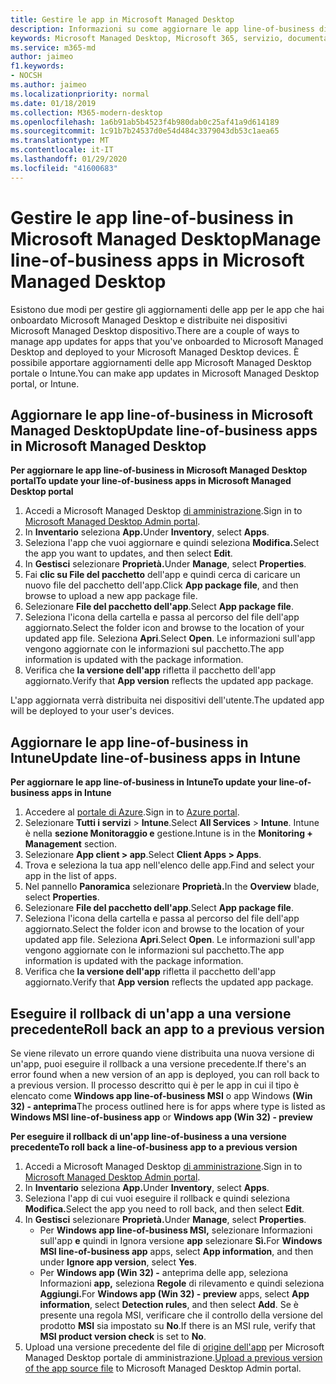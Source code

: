```yaml
---
title: Gestire le app in Microsoft Managed Desktop
description: Informazioni su come aggiornare le app line-of-business distribuite in Microsoft Managed Desktop dispositivi
keywords: Microsoft Managed Desktop, Microsoft 365, servizio, documentazione
ms.service: m365-md
author: jaimeo
f1.keywords:
- NOCSH
ms.author: jaimeo
ms.localizationpriority: normal
ms.date: 01/18/2019
ms.collection: M365-modern-desktop
ms.openlocfilehash: 1a6b91ab5b4523f4b980dab0c25af41a9d614189
ms.sourcegitcommit: 1c91b7b24537d0e54d484c3379043db53c1aea65
ms.translationtype: MT
ms.contentlocale: it-IT
ms.lasthandoff: 01/29/2020
ms.locfileid: "41600683"
---
```

# <a name="manage-line-of-business-apps-in-microsoft-managed-desktop"></a><span data-ttu-id="6a7ae-104">Gestire le app line-of-business in Microsoft Managed Desktop</span><span class="sxs-lookup"><span data-stu-id="6a7ae-104">Manage line-of-business apps in Microsoft Managed Desktop</span></span>

<!--Application management -->

<span data-ttu-id="6a7ae-105">Esistono due modi per gestire gli aggiornamenti delle app per le app che hai onboardato Microsoft Managed Desktop e distribuite nei dispositivi Microsoft Managed Desktop dispositivo.</span><span class="sxs-lookup"><span data-stu-id="6a7ae-105">There are a couple of ways to manage app updates for apps that you've onboarded to Microsoft Managed Desktop and deployed to your Microsoft Managed Desktop devices.</span></span> <span data-ttu-id="6a7ae-106">È possibile apportare aggiornamenti delle app Microsoft Managed Desktop portale o Intune.</span><span class="sxs-lookup"><span data-stu-id="6a7ae-106">You can make app updates in Microsoft Managed Desktop portal, or Intune.</span></span> 

<span id="update-app-mmd" />

## <a name="update-line-of-business-apps-in-microsoft-managed-desktop"></a><span data-ttu-id="6a7ae-107">Aggiornare le app line-of-business in Microsoft Managed Desktop</span><span class="sxs-lookup"><span data-stu-id="6a7ae-107">Update line-of-business apps in Microsoft Managed Desktop</span></span>

<span data-ttu-id="6a7ae-108">**Per aggiornare le app line-of-business in Microsoft Managed Desktop portal**</span><span class="sxs-lookup"><span data-stu-id="6a7ae-108">**To update your line-of-business apps in Microsoft Managed Desktop portal**</span></span>
1. <span data-ttu-id="6a7ae-109">Accedi a Microsoft Managed Desktop [di amministrazione](https://aka.ms/mmdportal).</span><span class="sxs-lookup"><span data-stu-id="6a7ae-109">Sign in to [Microsoft Managed Desktop Admin portal](https://aka.ms/mmdportal).</span></span>
2. <span data-ttu-id="6a7ae-110">In **Inventario** seleziona **App.**</span><span class="sxs-lookup"><span data-stu-id="6a7ae-110">Under **Inventory**, select **Apps**.</span></span>  
3. <span data-ttu-id="6a7ae-111">Seleziona l'app che vuoi aggiornare e quindi seleziona **Modifica.**</span><span class="sxs-lookup"><span data-stu-id="6a7ae-111">Select the app you want to updates, and then select **Edit**.</span></span>
4. <span data-ttu-id="6a7ae-112">In **Gestisci** selezionare **Proprietà.**</span><span class="sxs-lookup"><span data-stu-id="6a7ae-112">Under **Manage**, select **Properties**.</span></span> 
5. <span data-ttu-id="6a7ae-113">Fai **clic su File del pacchetto** dell'app e quindi cerca di caricare un nuovo file del pacchetto dell'app.</span><span class="sxs-lookup"><span data-stu-id="6a7ae-113">Click **App package file**, and then browse to upload a new app package file.</span></span>
6. <span data-ttu-id="6a7ae-114">Selezionare **File del pacchetto dell'app**.</span><span class="sxs-lookup"><span data-stu-id="6a7ae-114">Select **App package file**.</span></span>
7. <span data-ttu-id="6a7ae-115">Seleziona l'icona della cartella e passa al percorso del file dell'app aggiornato.</span><span class="sxs-lookup"><span data-stu-id="6a7ae-115">Select the folder icon and browse to the location of your updated app file.</span></span> <span data-ttu-id="6a7ae-116">Seleziona **Apri**.</span><span class="sxs-lookup"><span data-stu-id="6a7ae-116">Select **Open**.</span></span> <span data-ttu-id="6a7ae-117">Le informazioni sull'app vengono aggiornate con le informazioni sul pacchetto.</span><span class="sxs-lookup"><span data-stu-id="6a7ae-117">The app information is updated with the package information.</span></span>
8. <span data-ttu-id="6a7ae-118">Verifica che **la versione dell'app** rifletta il pacchetto dell'app aggiornato.</span><span class="sxs-lookup"><span data-stu-id="6a7ae-118">Verify that **App version** reflects the updated app package.</span></span> 

<span data-ttu-id="6a7ae-119">L'app aggiornata verrà distribuita nei dispositivi dell'utente.</span><span class="sxs-lookup"><span data-stu-id="6a7ae-119">The updated app will be deployed to your user's devices.</span></span>

<span id="update-app-intune" />

## <a name="update-line-of-business-apps-in-intune"></a><span data-ttu-id="6a7ae-120">Aggiornare le app line-of-business in Intune</span><span class="sxs-lookup"><span data-stu-id="6a7ae-120">Update line-of-business apps in Intune</span></span>

<span data-ttu-id="6a7ae-121">**Per aggiornare le app line-of-business in Intune**</span><span class="sxs-lookup"><span data-stu-id="6a7ae-121">**To update your line-of-business apps in Intune**</span></span>
1. <span data-ttu-id="6a7ae-122">Accedere al [portale di Azure](https://portal.azure.com).</span><span class="sxs-lookup"><span data-stu-id="6a7ae-122">Sign in to [Azure portal](https://portal.azure.com).</span></span>
2. <span data-ttu-id="6a7ae-123">Selezionare **Tutti i servizi**  >  **Intune**.</span><span class="sxs-lookup"><span data-stu-id="6a7ae-123">Select **All Services** > **Intune**.</span></span> <span data-ttu-id="6a7ae-124">Intune è nella **sezione Monitoraggio e** gestione.</span><span class="sxs-lookup"><span data-stu-id="6a7ae-124">Intune is in the **Monitoring + Management** section.</span></span>
3. <span data-ttu-id="6a7ae-125">Selezionare **App client > app**.</span><span class="sxs-lookup"><span data-stu-id="6a7ae-125">Select **Client Apps > Apps**.</span></span>
4. <span data-ttu-id="6a7ae-126">Trova e seleziona la tua app nell'elenco delle app.</span><span class="sxs-lookup"><span data-stu-id="6a7ae-126">Find and select your app in the list of apps.</span></span>
5. <span data-ttu-id="6a7ae-127">Nel pannello **Panoramica** selezionare **Proprietà.**</span><span class="sxs-lookup"><span data-stu-id="6a7ae-127">In the **Overview** blade, select **Properties**.</span></span>
6. <span data-ttu-id="6a7ae-128">Selezionare **File del pacchetto dell'app**.</span><span class="sxs-lookup"><span data-stu-id="6a7ae-128">Select **App package file**.</span></span>
7. <span data-ttu-id="6a7ae-129">Seleziona l'icona della cartella e passa al percorso del file dell'app aggiornato.</span><span class="sxs-lookup"><span data-stu-id="6a7ae-129">Select the folder icon and browse to the location of your updated app file.</span></span> <span data-ttu-id="6a7ae-130">Seleziona **Apri**.</span><span class="sxs-lookup"><span data-stu-id="6a7ae-130">Select **Open**.</span></span> <span data-ttu-id="6a7ae-131">Le informazioni sull'app vengono aggiornate con le informazioni sul pacchetto.</span><span class="sxs-lookup"><span data-stu-id="6a7ae-131">The app information is updated with the package information.</span></span>
8. <span data-ttu-id="6a7ae-132">Verifica che **la versione dell'app** rifletta il pacchetto dell'app aggiornato.</span><span class="sxs-lookup"><span data-stu-id="6a7ae-132">Verify that **App version** reflects the updated app package.</span></span>

<span id="roll-back-app-mmd" />

## <a name="roll-back-an-app-to-a-previous-version"></a><span data-ttu-id="6a7ae-133">Eseguire il rollback di un'app a una versione precedente</span><span class="sxs-lookup"><span data-stu-id="6a7ae-133">Roll back an app to a previous version</span></span>

<span data-ttu-id="6a7ae-134">Se viene rilevato un errore quando viene distribuita una nuova versione di un'app, puoi eseguire il rollback a una versione precedente.</span><span class="sxs-lookup"><span data-stu-id="6a7ae-134">If there's an error found when a new version of an app is deployed, you can roll back to a previous version.</span></span> <span data-ttu-id="6a7ae-135">Il processo descritto qui è per le app in cui il tipo è elencato come **Windows app line-of-business MSI** o app Windows **(Win 32) - anteprima**</span><span class="sxs-lookup"><span data-stu-id="6a7ae-135">The process outlined here is for apps where type is listed as **Windows MSI line-of-business app** or **Windows app (Win 32) - preview**</span></span>

<span data-ttu-id="6a7ae-136">**Per eseguire il rollback di un'app line-of-business a una versione precedente**</span><span class="sxs-lookup"><span data-stu-id="6a7ae-136">**To roll back a line-of-business app to a previous version**</span></span>

1. <span data-ttu-id="6a7ae-137">Accedi a Microsoft Managed Desktop [di amministrazione](https://aka.ms/mmdportal).</span><span class="sxs-lookup"><span data-stu-id="6a7ae-137">Sign in to [Microsoft Managed Desktop Admin portal](https://aka.ms/mmdportal).</span></span>
2. <span data-ttu-id="6a7ae-138">In **Inventario** seleziona **App.**</span><span class="sxs-lookup"><span data-stu-id="6a7ae-138">Under **Inventory**, select **Apps**.</span></span>  
3. <span data-ttu-id="6a7ae-139">Seleziona l'app di cui vuoi eseguire il rollback e quindi seleziona **Modifica.**</span><span class="sxs-lookup"><span data-stu-id="6a7ae-139">Select the app you need to roll back, and then select **Edit**.</span></span>
4. <span data-ttu-id="6a7ae-140">In **Gestisci** selezionare **Proprietà.**</span><span class="sxs-lookup"><span data-stu-id="6a7ae-140">Under **Manage**, select **Properties**.</span></span> 
    - <span data-ttu-id="6a7ae-141">Per **Windows app line-of-business MSI,** selezionare Informazioni sull'app **e** quindi in Ignora versione **app** selezionare **Sì.**</span><span class="sxs-lookup"><span data-stu-id="6a7ae-141">For **Windows MSI line-of-business app** apps, select **App information**, and then under **Ignore app version**, select **Yes**.</span></span>
    - <span data-ttu-id="6a7ae-142">Per **Windows app (Win 32) -** anteprima delle app, seleziona Informazioni **app,** seleziona **Regole** di rilevamento e quindi seleziona **Aggiungi.**</span><span class="sxs-lookup"><span data-stu-id="6a7ae-142">For **Windows app (Win 32) - preview** apps, select **App information**, select **Detection rules**, and then select **Add**.</span></span> 
    <span data-ttu-id="6a7ae-143">Se è presente una regola MSI, verificare che il controllo della versione del prodotto **MSI** sia impostato su **No**.</span><span class="sxs-lookup"><span data-stu-id="6a7ae-143">If there is an MSI rule, verify that **MSI product version check** is set to **No**.</span></span>
5. <span data-ttu-id="6a7ae-144">Upload una versione precedente del file di [origine dell'app](../get-started/deploy-apps.md) per Microsoft Managed Desktop portale di amministrazione.</span><span class="sxs-lookup"><span data-stu-id="6a7ae-144">[Upload a previous version of the app source file](../get-started/deploy-apps.md) to Microsoft Managed Desktop Admin portal.</span></span>  

